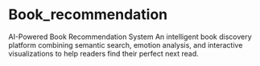 # Book_recommendation
AI-Powered Book Recommendation System An intelligent book discovery platform combining semantic search, emotion analysis, and interactive visualizations to help readers find their perfect next read.

